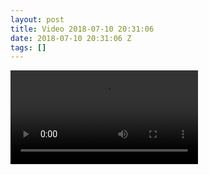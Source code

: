 ```yaml
---
layout: post
title: Video 2018-07-10 20:31:06
date: 2018-07-10 20:31:06 Z
tags: []
---
```

<video autoplay="autoplay" controls="controls"><source src="https://youtu.be/BkvEp\_B5Kq8"></video>

